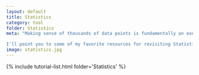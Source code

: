```yaml
---
layout: default
title: Statistics
category: tool
folder: Statistics
meta: "Making sense of thousands of data points is fundamentally an exercise involving statistics.

I'll point you to some of my favorite resources for revisiting Statistics, and give you a crash course in the most useful concepts when it comes to data analysis and data science."
image: statistics.jpg
---
```


{% include tutorial-list.html folder='Statistics' %}

